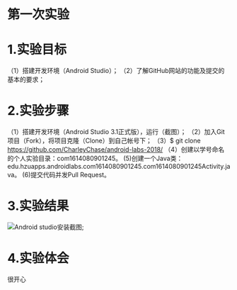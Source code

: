 # 第一次实验
 # 1.实验目标
 （1）搭建开发环境（Android Studio）；
 （2）了解GitHub网站的功能及提交的基本的要求；
 # 2.实验步骤
（1）搭建开发环境（Android Studio 3.1正式版），运行（截图）；
（2）加入Git项目（Fork），将项目克隆（Clone）到自己帐号下；
（3）$ git clone https://github.com/CharleyChase/android-labs-2018/
（4）创建以学号命名的个人实验目录：com1614080901245。
 (5)创建一个Java类：edu.hzuapps.androidlabs.com1614080901245.com1614080901245Activity.java。
 (6)提交代码并发Pull Request。
 # 3.实验结果
 ![Android studio安装截图](https://github.com/CharleyChase/android-labs-2018/blob/e2da27dbf7f5dc5e86858a322ec178d9d9e67e59/com1614080901245/com.png);
 # 4.实验体会
 很开心
